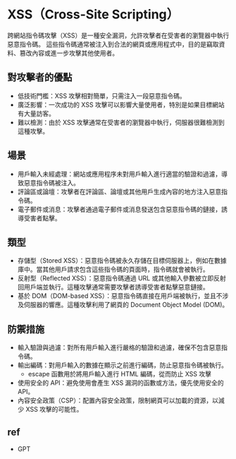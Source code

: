 # XSS（Cross-Site Scripting）

跨網站指令碼攻擊（XSS）是一種安全漏洞，允許攻擊者在受害者的瀏覽器中執行惡意指令碼。
這些指令碼通常被注入到合法的網頁或應用程式中，目的是竊取資料、篡改內容或進一步攻擊其他使用者。

## 對攻擊者的優點
* 低技術門檻：XSS 攻擊相對簡單，只需注入一段惡意指令碼。
* 廣泛影響：一次成功的 XSS 攻擊可以影響大量使用者，特別是如果目標網站有大量訪客。
* 難以檢測：由於 XSS 攻擊通常在受害者的瀏覽器中執行，伺服器很難檢測到這種攻擊。

## 場景
* 用戶輸入未經處理：網站或應用程序未對用戶輸入進行適當的驗證和過濾，導致惡意指令碼被注入。
* 評論區或論壇：攻擊者在評論區、論壇或其他用戶生成內容的地方注入惡意指令碼。
* 電子郵件或消息：攻擊者通過電子郵件或消息發送包含惡意指令碼的鏈接，誘導受害者點擊。

## 類型
* 存儲型（Stored XSS）：惡意指令碼被永久存儲在目標伺服器上，例如在數據庫中。當其他用戶請求包含這些指令碼的頁面時，指令碼就會被執行。
* 反射型（Reflected XSS）：惡意指令碼通過 URL 或其他輸入參數被立即反射回用戶端並執行。這種攻擊通常需要攻擊者誘導受害者點擊惡意鏈接。
* 基於 DOM（DOM-based XSS）：惡意指令碼直接在用戶端被執行，並且不涉及伺服器的響應。這種攻擊利用了網頁的 Document Object Model (DOM)。


## 防禦措施
* 輸入驗證與過濾：對所有用戶輸入進行嚴格的驗證和過濾，確保不包含惡意指令碼。
* 輸出編碼：對用戶輸入的數據在顯示之前進行編碼，防止惡意指令碼被執行。
  * escape 函數用於將用戶輸入進行 HTML 編碼，從而防止 XSS 攻擊
* 使用安全的 API：避免使用會產生 XSS 漏洞的函數或方法，優先使用安全的 API。
* 內容安全政策（CSP）：配置內容安全政策，限制網頁可以加載的資源，以減少 XSS 攻擊的可能性。
## ref
* GPT